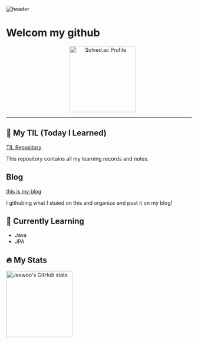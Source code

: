 ![header](https://capsule-render.vercel.app/api?type=waving&color=0:005bea,100:00c6fb&height=300&section=header&text=Welcome%20my%20github&fontSize=50&animation=fadeIn&fontColor=ffffff&fontAlign=70&fontAlignY=20)

# Welcom my github 

<p align="center">
<img height="180em" src="http://mazassumnida.wtf/api/v2/generate_badge?boj=9712jw" alt="Solved.ac Profile" style="margin-left: 20px;" />
</p>


---

## 📖 My TIL (Today I Learned)
[TIL Repository](https://github.com/jaewoo9797/TIL)

This repository contains all my learning records and notes.   

## Blog    
[this is my blog](https://doitwojae.tistory.com/)

I githubing what I stuied on this and organize and post it on my blog!



## 🌱 Currently Learning

- Java
- JPA



## 🔥 My Stats


<img height="180em" src="https://github-readme-stats.vercel.app/api?username=jaewoo9797&show_icons=true&theme=dark" alt="Jaewoo's GitHub stats" style="margin-right: 20px;" />
